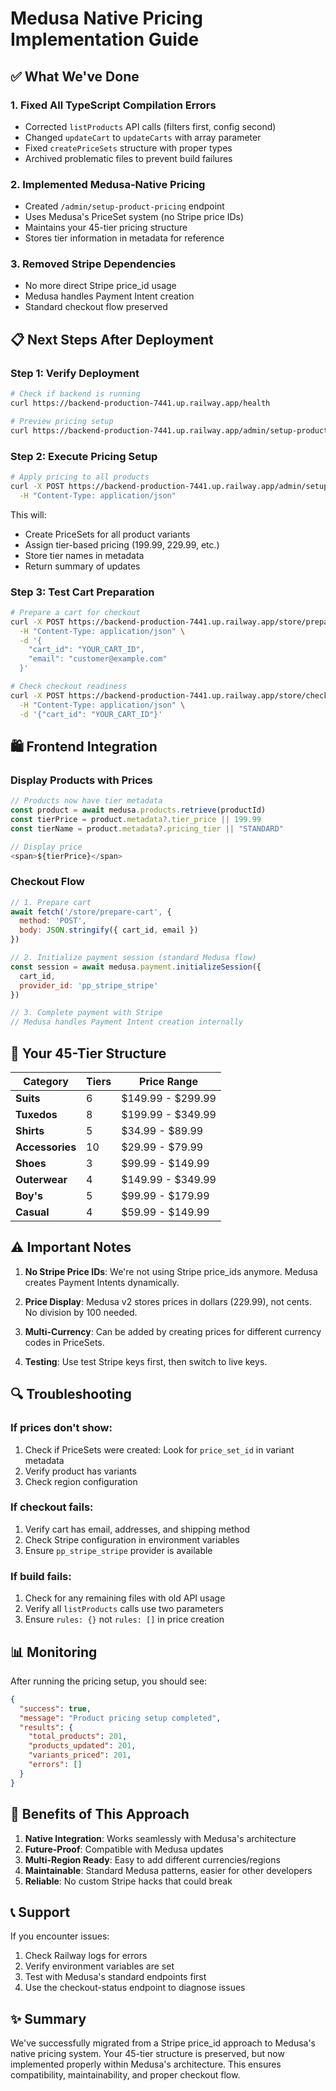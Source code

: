 # Medusa Native Pricing Implementation Guide

## ✅ What We've Done

### 1. **Fixed All TypeScript Compilation Errors**
- Corrected `listProducts` API calls (filters first, config second)
- Changed `updateCart` to `updateCarts` with array parameter
- Fixed `createPriceSets` structure with proper types
- Archived problematic files to prevent build failures

### 2. **Implemented Medusa-Native Pricing**
- Created `/admin/setup-product-pricing` endpoint
- Uses Medusa's PriceSet system (no Stripe price IDs)
- Maintains your 45-tier pricing structure
- Stores tier information in metadata for reference

### 3. **Removed Stripe Dependencies**
- No more direct Stripe price_id usage
- Medusa handles Payment Intent creation
- Standard checkout flow preserved

## 📋 Next Steps After Deployment

### Step 1: Verify Deployment
```bash
# Check if backend is running
curl https://backend-production-7441.up.railway.app/health

# Preview pricing setup
curl https://backend-production-7441.up.railway.app/admin/setup-product-pricing
```

### Step 2: Execute Pricing Setup
```bash
# Apply pricing to all products
curl -X POST https://backend-production-7441.up.railway.app/admin/setup-product-pricing \
  -H "Content-Type: application/json"
```

This will:
- Create PriceSets for all product variants
- Assign tier-based pricing (199.99, 229.99, etc.)
- Store tier names in metadata
- Return summary of updates

### Step 3: Test Cart Preparation
```bash
# Prepare a cart for checkout
curl -X POST https://backend-production-7441.up.railway.app/store/prepare-cart \
  -H "Content-Type: application/json" \
  -d '{
    "cart_id": "YOUR_CART_ID",
    "email": "customer@example.com"
  }'

# Check checkout readiness
curl -X POST https://backend-production-7441.up.railway.app/store/checkout-status \
  -H "Content-Type: application/json" \
  -d '{"cart_id": "YOUR_CART_ID"}'
```

## 🛍️ Frontend Integration

### Display Products with Prices
```javascript
// Products now have tier metadata
const product = await medusa.products.retrieve(productId)
const tierPrice = product.metadata?.tier_price || 199.99
const tierName = product.metadata?.pricing_tier || "STANDARD"

// Display price
<span>${tierPrice}</span>
```

### Checkout Flow
```javascript
// 1. Prepare cart
await fetch('/store/prepare-cart', {
  method: 'POST',
  body: JSON.stringify({ cart_id, email })
})

// 2. Initialize payment session (standard Medusa flow)
const session = await medusa.payment.initializeSession({
  cart_id,
  provider_id: 'pp_stripe_stripe'
})

// 3. Complete payment with Stripe
// Medusa handles Payment Intent creation internally
```

## 🎯 Your 45-Tier Structure

| Category | Tiers | Price Range |
|----------|-------|-------------|
| **Suits** | 6 | $149.99 - $299.99 |
| **Tuxedos** | 8 | $199.99 - $349.99 |
| **Shirts** | 5 | $34.99 - $89.99 |
| **Accessories** | 10 | $29.99 - $79.99 |
| **Shoes** | 3 | $99.99 - $149.99 |
| **Outerwear** | 4 | $149.99 - $349.99 |
| **Boy's** | 5 | $99.99 - $179.99 |
| **Casual** | 4 | $59.99 - $149.99 |

## ⚠️ Important Notes

1. **No Stripe Price IDs**: We're not using Stripe price_ids anymore. Medusa creates Payment Intents dynamically.

2. **Price Display**: Medusa v2 stores prices in dollars (229.99), not cents. No division by 100 needed.

3. **Multi-Currency**: Can be added by creating prices for different currency codes in PriceSets.

4. **Testing**: Use test Stripe keys first, then switch to live keys.

## 🔍 Troubleshooting

### If prices don't show:
1. Check if PriceSets were created: Look for `price_set_id` in variant metadata
2. Verify product has variants
3. Check region configuration

### If checkout fails:
1. Verify cart has email, addresses, and shipping method
2. Check Stripe configuration in environment variables
3. Ensure `pp_stripe_stripe` provider is available

### If build fails:
1. Check for any remaining files with old API usage
2. Verify all `listProducts` calls use two parameters
3. Ensure `rules: {}` not `rules: []` in price creation

## 📊 Monitoring

After running the pricing setup, you should see:
```json
{
  "success": true,
  "message": "Product pricing setup completed",
  "results": {
    "total_products": 201,
    "products_updated": 201,
    "variants_priced": 201,
    "errors": []
  }
}
```

## 🚀 Benefits of This Approach

1. **Native Integration**: Works seamlessly with Medusa's architecture
2. **Future-Proof**: Compatible with Medusa updates
3. **Multi-Region Ready**: Easy to add different currencies/regions
4. **Maintainable**: Standard Medusa patterns, easier for other developers
5. **Reliable**: No custom Stripe hacks that could break

## 📞 Support

If you encounter issues:
1. Check Railway logs for errors
2. Verify environment variables are set
3. Test with Medusa's standard endpoints first
4. Use the checkout-status endpoint to diagnose issues

## ✨ Summary

We've successfully migrated from a Stripe price_id approach to Medusa's native pricing system. Your 45-tier structure is preserved, but now implemented properly within Medusa's architecture. This ensures compatibility, maintainability, and proper checkout flow.